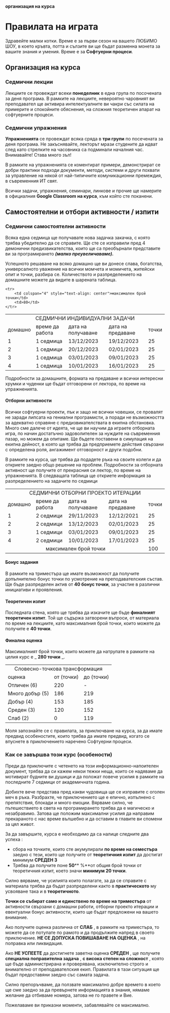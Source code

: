 **организация на курса**

# Правилата на играта

Здравейте малки котки. Време е за първи сезон на вашето ЛЮБИМО ШОУ, в което кръвта, потта и сълзите ви ще бъдат разменна монета за вашите знания и умения. Време е за **Софтуерни процеси**.

## Организация на курса

### **Седмични лекции**

Лекциите се провеждат всеки **понеделник** в една група по посочената за деня програма. В рамките на лекциите, невероятно чаровният ви преподавател ще активира интелектуалните ви чакри със силата на примерите и спокойните обяснения, на сложния теоретичен апарат на софтуерните процеси.

### **Седмични упражнения**

**Упражненията** се провеждат всяка сряда в **три групи** по посечената за деня програма. Не закъснявайте, лекторът мрази студените да идват след като стрелките на часовника са подминали началния час. Внимавайте! Става много зъл!

В рамките на упражненията се коментират примери, демонстрират се добри практики подходи документи, методи, системи и други похвати за управление на някой от най-типичните комуникационни премеждия, в съвременния ИТ свят.

Всички задачи, упражнения, семинари, линкове и прочие ще намерите в официалния **Google Classroom на курса**, към който сте поканени.

## Самостоятелни и отбори активности / изпити

### **Седмични самостоятелни активности**

Всяка една седмица ще получавате нова задачка закачка, с която трябва убедително да се справите. Ще сте се изправили пред 4 демонични предизвикателства, които ще са преобърнали представите ви за програмирането _**(малко преувеличаваме).**_

Успешното решаване на всяко домашно ще ви донесе слава, богатства, универсалното уважение на всички момчета и момичета, житейски опит и точки, разбира се. Количеството и разпределението на домашните можете да видите в шарената таблица.

<table>
    <tr>
        <td colspan="5" style="text-align: center">
            СЕДМИЧНИ ИНДИВИДУАЛНИ ЗАДАЧИ
        </td>
    </tr>
    <tr>
        <td>домашно</td>
        <td>време да работа</td>
        <td>дата на получаване</td>
        <td>дата на предаване</td>
        <td>точки</td>
    </tr>
    <tr>
        <td>1</td>
        <td>1 седмица</td>
        <td>13/12/2023</td>
        <td>19/12/2023</td>
        <td>25</td>
    </tr>
    <tr>
        <td>2</td>
        <td>1 седмици</td>
        <td>20/12/2023</td>
        <td>02/01/2023</td>
        <td>25</td>
    </tr>
    <tr>
        <td>3</td>
        <td>1 седмица</td>
        <td>03/01/2023</td>
        <td>09/01/2023</td>
        <td>25</td>
    </tr>
    <tr>
        <td>4</td>
        <td>1 седмица</td>
        <td>10/01/2023</td>
        <td>16/01/2023</td>
        <td>25</td>
    </tr>

    <tr>
        <td colspan="4" style="text-align: center">максимален брой точки</td>
        <td>80</td>
    </tr>
</table>

Подробности за домашните, формата на предаване и всички интересни хрумки и чуденки ще бъдат отговорени от лектора, по време на упражненията.

#### **Отборни активности**

Всички софтуерни проекти, пък и защо не всички човешки, се провалят не заради липсата на гениални програмисти, а поради не възможността за адекватно справяне с предизвикателствата в екипна обстановка. Много сме далече от идеята, че ще ви научим да играете отборната игра, по начин достатъчно задоволителен за нуждите на съвременния пазар, но можем да опитаме. Ще бъдете поставени в симулация на екипна дейност, в която ще трябва да предприемете действия свързани с определена роля, ангажимент отговорност и други подобни.

В рамките на курса, ще трябва да подадете ръка на своите колеги и да откриете заедно общо решение на проблем. Подробности за отборната активност ще получите от прекрасния си лектор, по време на упражненията. В следващата таблица ще откриете информация за разпределението на задачите по седмици

<table>
    <tr>
        <td colspan="5" style="text-align: center">
            СЕДМИЧНИ ОТБОРНИ ПРОЕКТО ИТЕРАЦИИ
        </td>
    </tr>
    <tr>
        <td>домашно</td>
        <td>време да работа</td>
        <td>дата на получаване</td>
        <td>дата на предаване</td>
        <td>точки</td>
    </tr>
    <tr>
        <td>1</td>
        <td>2 седмици</td>
        <td>29/11/2023</td>
        <td>12/12/2021</td>
        <td>25</td>
    </tr>
    <tr>
        <td>2</td>
        <td>2 седмици</td>
        <td>13/12/2023</td>
        <td>02/01/2023</td>
        <td>25</td>
    </tr>
    <tr>
        <td>3</td>
        <td>1 седмици</td>
        <td>03/01/2023</td>
        <td>09/01/2023</td>
        <td>25</td>
    </tr>
    <tr>
        <td>4</td>
        <td>2 седмици</td>
        <td>10/01/2023</td>
        <td>17/01/2023</td>
        <td>25</td>
    </tr>
    <tr>
        <td colspan="4" style="text-align: center">максимален брой точки</td>
        <td>100</td>
    </tr>
</table>

#### **Бонус задания**

В рамките на триместъра ще имате възможност да получите допълнително бонус точки по усмотрение на преподавателския състав. Ще бъде разпределен актив от **40 бонус точки**, за участие в различни инициативи и проявления.

#### **Теоретичен изпит**

Последната стена, която ще трябва да изкачите ще бъде **финалният теоретичен изпит**. Той ще съдържа затворени въпроси, от материала по време на лекциите, като максималния брой точки, които можете да получите е **40 точки**.

#### **Финална оценка**

Максималният брой точки, които можете да натрупате в рамките на целия курс е _ **280 точки** _.

<table>
    <tr>
        <td colspan="3" style="text-align: center">
            Словесно-точкова трансформация
        </td>
    </tr>
    <tr>
        <td>оценка</td>
        <td>от (точки)</td>
        <td>до (точки)</td>
    </tr>
    <tr>
        <td>Отличен (6)</td>
        <td>220</td>
        <td>-</td>
    </tr>
    <tr>
        <td>Много добър (5)</td>
        <td>186</td>
        <td>219</td>
    </tr>
    <tr>
        <td>Добър (4)</td>
        <td>153</td>
        <td>185</td>
    </tr>
    <tr>
        <td>Среден (3)</td>
        <td>120</td>
        <td>152</td>
    </tr>
    <tr>
        <td>Слаб (2)</td>
        <td>0</td>
        <td>119</td>
    </tr>
</table>

Моля запознайте се с правилата, за приключване на курса, за да имате предвид особеностите, които трябва да имате предвид, когато се впуснете в приключението наречено Софтуерни процеси.

### Как се завършва този курс (особености)

Преди да приключите с четенето на този информационно-напоителен документ, трябва да си кажем някои тежки неща, които се надяваме да мотивират будните ви душици и да положат повече усилия в рамките на последните 7 седмици от академичната година.

Добихте вече представа пред какви чудовища ще се изправите с оголен меч в ръка. Разбрахте, че приключението ще е епично, изпълнено с препятствия, блокади и много емоции. Вярваме силно, че пътешествието в света на програмирането трябва да е магическо и незабравимо. Затова ще положим максимални усилия да направим прекараното с нас време вълшебно и да оставим в главите ви спомени за цял живот.

За да завършите, курса е необходимо да са налице следните два успеха :

- сбора на точките, които сте акумулирали **по време на семестъра** заедно с тези, които ще получите от **теоретичния изпит** да достигат минимум **СРЕДЕН 3**
- Трябва да получите поне **50**** %**от общия брой точки от теоретичния изпит, което значи **минимум 20 точки**.

Силно вярваме, че усилията които полагате, за да се справите с материала трябва да бъдат разпределени както в **практическото** му усвояване така и в **теоретичното**.

**Точки се събират само и единствено по време на триместъра** от активности свързани с домашни работи, отборни проекто итерации и евентуални бонус активности, които ще бъдат предложени на вашето внимание.

Ако получите оценка различна от **СЛАБ** , в рамките на триместъра, то можете да се потупате по рамото и да продължите напред в своето приключение. **НЕ СЕ ДОПУСКА ПОВИШАВАНЕ НА ОЦЕНКА** , на поправка или ликвидация.

Ако **НЕ УСПЕЕТЕ** да достигнете заветна оценка **СРЕДЕН** , ще получите **специална поправителна задача** , **с висока степен на сложност** , която ще бъде администрирана и проверявана, изключително строго и внимателно от преподавателския екип. Правилата в тази ситуация ще бъдат предоставяни заедно със самата задача.

Силно препоръчваме, да ползвате максимално добре времето в което ще сме заедно за да превърнете информацията в знания, нямаме желание да отбиваме номера, затова не го правете и Вие.

Пожелаваме ви приказни моменти, забавлявайте се максимално.